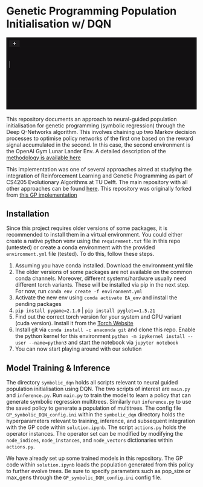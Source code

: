 # Genetic Programming Population Initialisation w/ DQN

![](https://github.com/anishhdiwan/symbolic_dqn/blob/main/symbolic_dqn/policy_inference.gif)

This repository documents an approach to neural-guided population initialisation for genetic programming (symbolic regression) through the Deep Q-Networks algorithm. This involves chaining up two Markov decision processes to optimise policy networks of the first one based on the reward signal accumulated in the second. In this case, the second environment is the OpenAI Gym Lunar Lander Env. A detailed description of the [methodology is available here](https://github.com/anishhdiwan/symbolic_dqn/blob/main/Methodology%20and%20Explanation.md)

This implementation was one of several approaches aimed at studying the integration of Reinforcement Learning and Genetic Programming as part of CS4205 Evolutionary Algorithms at TU Delft. The main repository with all other approaches can be found [here](https://github.com/anishhdiwan/differentiable_GP_lunarlander). This repository was originally forked from [this GP implementation](https://github.com/matigekunstintelligentie/genepromulti)

## Installation
Since this project requires older versions of some packages, it is recommended to install them in a virtual environment. You could either create a native python venv using the `requirement.txt` file in this repo (untested) or create a conda environment with the provided `environment.yml` file (tested). To do this, follow these steps.

1. Assuming you have conda installed. Download the environment.yml file 
2. The older versions of some packages are not available on the common conda channels. Moreover, different systems/hardware usually need different torch variants. These will be installed via pip in the next step. For now, run `conda env create -f environment.yml`
3. Activate the new env using `conda activate EA_env` and install the pending packages
4. `pip install pygame=2.1.0` | `pip install pyglet==1.5.21`
5. Find out the correct torch version for your system and GPU variant (cuda version). Install it from the [Torch Website](https://pytorch.org/)
6. Install git via `conda install -c anaconda git` and clone this repo. Enable the python kernel for this environment `python -m ipykernel install --user --name=python3` and start the notebook via `jupyter notebook` 
7. You can now start playing around with our solution

## Model Training & Inference

The directory `symbolic_dqn` holds all scripts relevant to neural guided population initialisation using DQN. The two scripts of interest are `main.py` and `inference.py`. Run `main.py` to train the model to learn a policy that can generate symbolic regression multitrees. Similarly run `inference.py` to use the saved policy to generate a population of multitrees. The config file `GP_symbolic_DQN_config.ini` within the `symbolic_dqn` directory holds the hyperparameters relevant to training, inference, and subsequent integration with the GP code within `solution.ipynb`. The script `actions.py` holds the operator instances. The operator set can be modified by modifying the `node_indices`, `node_instances`, and `node_vectors` dictionaries within `actions.py`.

We have already set up some trained models in this repository. The GP code within `solution.ipynb` loads the population generated from this policy to further evolve trees. Be sure to specify parameters such as pop_size or max_gens through the `GP_symbolic_DQN_config.ini` config file. 


